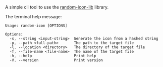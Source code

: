 A simple cli tool to use the [random-icon-lib](https://crates.io/crates/random-icon-lib) library.

The terminal help message:

```
Usage: random-icon [OPTIONS]

Options:
  -s, --string <input-string>  Generate the icon from a hashed string
  -p, --path <full-path>       The path to the target file
  -l, --location <directory>   The directory of the target file
  -f, --file-name <file-name>  The name of the target file
  -h, --help                   Print help
  -V, --version                Print version
```